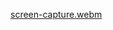 [screen-capture.webm](https://user-images.githubusercontent.com/15141224/200143429-84e42a83-ea16-41be-9240-9213f8670427.webm)
